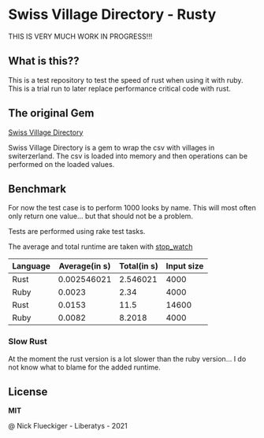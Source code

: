 # Swiss Village Directory - Rusty

THIS IS VERY MUCH WORK IN PROGRESS!!!

## What is this??

This is a test repository to test the speed of rust when using it with ruby.
This is a trial run to later replace performance critical code with rust.

## The original Gem

[Swiss Village Directory](https://github.com/renuo/swiss-village-directory)

Swiss Village Directory is a gem to wrap the csv with villages in switerzerland.
The csv is loaded into memory and then operations can be performed on the loaded values.



## Benchmark

For now the test case is to perform 1000 looks by name. This will most often only return one value... but that
should not be a problem.

Tests are performed using rake test tasks.

The average and total runtime are taken with [stop_watch](https://github.com/danielpclark/stop_watch)


Language | Average(in s)| Total(in s) | Input size
------ | ------|----------|----
Rust | 0.002546021 | 2.546021 | 4000 |
Ruby | 0.0023     |  2.34 | 4000 |
Rust | 0.0153 | 11.5 | 14600 |
Ruby | 0.0082  |  8.2018 | 4000 | 14600 |

### Slow Rust 

At the moment the rust version is a lot slower than the ruby version... I do not know what to blame for the
added runtime.

## License

**MIT** 


@ Nick Flueckiger - Liberatys - 2021
